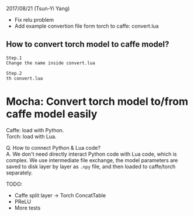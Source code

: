 2017/08/21 (Tsun-Yi Yang)
+ Fix relu problem
+ Add example convertion file form torch to caffe: convert.lua

## How to convert torch model to caffe model?
```
Step.1
Change the name inside convert.lua

Step.2
th convert.lua
```

# Mocha: Convert torch model to/from caffe model easily
Caffe: load with Python.  
Torch: load with Lua.

Q. How to connect Python & Lua code?  
A. We don't need directly interact Python code with Lua code, which is complex.
We use intermediate file exchange, the model parameters are saved to disk layer
by layer as `.npy` file, and then loaded to caffe/torch separately.

TODO:
- Caffe split layer -> Torch ConcatTable
- PReLU
- More tests
